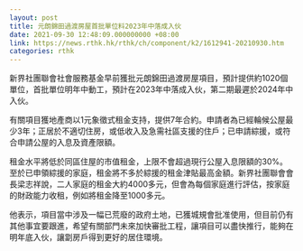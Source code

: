 ```yaml
---
layout: post
title: 元朗錦田過渡房屋首批單位料2023年中落成入伙
date: 2021-09-30 12:48:09.000000000 +08:00
link: https://news.rthk.hk/rthk/ch/component/k2/1612941-20210930.htm
categories: rthk
---
```


新界社團聯會社會服務基金早前獲批元朗錦田過渡房屋項目，預計提供約1020個單位，首批單位明年中動工，預計在2023年中落成入伙，第二期最遲於2024年中入伙。

有關項目獲地產商以1元象徵式租金支持，提供7年合約。申請者為已經輪候公屋最少3年；正居於不適切住房，或低收入及急需社區支援的住戶；已申請綜援，或符合申請公屋的入息及資產限額。

租金水平將低於同區住屋的市值租金，上限不會超過現行公屋入息限額的30%。至於已申領綜援的家庭，租金將不多於綜援的租金津貼最高金額。新界社團聯會會長梁志祥說，二人家庭的租金大約4000多元，但會為每個家庭進行評估，按家庭的財政能力收租，例如將租金降至1000多元。

他表示，項目當中涉及一幅已荒廢的政府土地，已獲城規會批准使用，但目前仍有其他事宜要跟進，希望有關部門未來加快審批工程，讓項目可以盡快推行，能夠在明年底入伙，讓劏房戶得到更好的居住環境。
